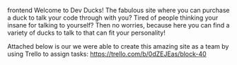 frontend
Welcome to Dev Ducks! The fabulous site where you can purchase a duck to talk your code through with you? Tired of people thinking your insane for talking to yourself? Then no worries, because here you can find a variety of ducks to talk to that can fit your personality! 

Attached below is our we were able to create this amazing site as a team by using Trello to assign tasks:
https://trello.com/b/0dZEJEas/block-40
